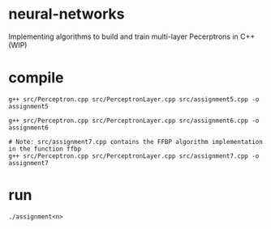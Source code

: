 # neural-networks

Implementing algorithms to build and train multi-layer Pecerptrons in C++ (WIP)


# compile
```g++ src/Perceptron.cpp src/PerceptronLayer.cpp src/assignment5.cpp -o assignment5```

```g++ src/Perceptron.cpp src/PerceptronLayer.cpp src/assignment6.cpp -o assignment6```

```
# Note: src/assignment7.cpp contains the FFBP algorithm implementation in the function ffbp
g++ src/Perceptron.cpp src/PerceptronLayer.cpp src/assignment7.cpp -o assignment7
```

# run
```./assignment<n>```

